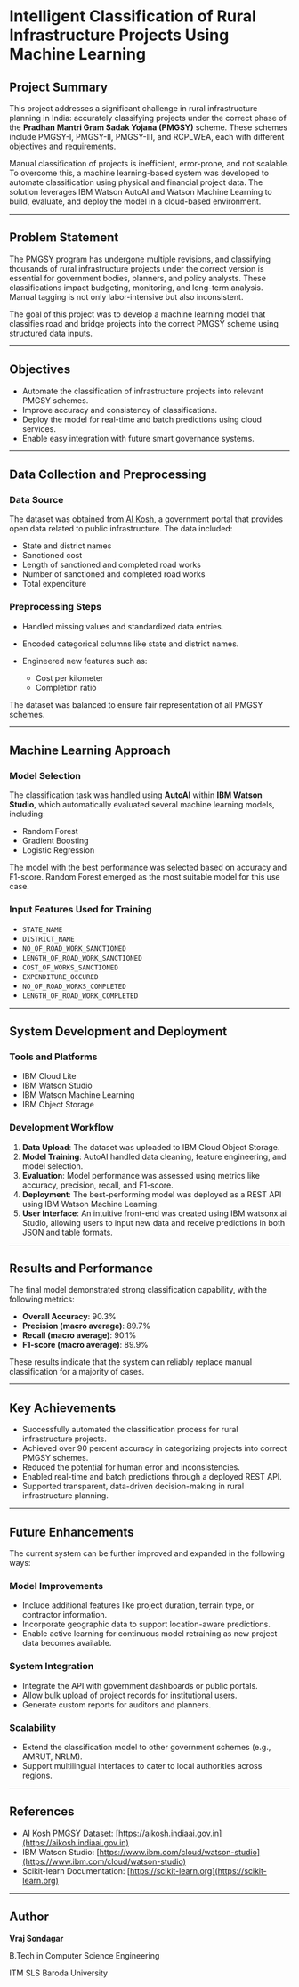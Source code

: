 
# Intelligent Classification of Rural Infrastructure Projects Using Machine Learning

## Project Summary

This project addresses a significant challenge in rural infrastructure planning in India: accurately classifying projects under the correct phase of the **Pradhan Mantri Gram Sadak Yojana (PMGSY)** scheme. These schemes include PMGSY-I, PMGSY-II, PMGSY-III, and RCPLWEA, each with different objectives and requirements.

Manual classification of projects is inefficient, error-prone, and not scalable. To overcome this, a machine learning-based system was developed to automate classification using physical and financial project data. The solution leverages IBM Watson AutoAI and Watson Machine Learning to build, evaluate, and deploy the model in a cloud-based environment.

---

## Problem Statement

The PMGSY program has undergone multiple revisions, and classifying thousands of rural infrastructure projects under the correct version is essential for government bodies, planners, and policy analysts. These classifications impact budgeting, monitoring, and long-term analysis. Manual tagging is not only labor-intensive but also inconsistent.

The goal of this project was to develop a machine learning model that classifies road and bridge projects into the correct PMGSY scheme using structured data inputs.

---

## Objectives

* Automate the classification of infrastructure projects into relevant PMGSY schemes.
* Improve accuracy and consistency of classifications.
* Deploy the model for real-time and batch predictions using cloud services.
* Enable easy integration with future smart governance systems.

---

## Data Collection and Preprocessing

### Data Source

The dataset was obtained from [AI Kosh](https://aikosh.indiaai.gov.in), a government portal that provides open data related to public infrastructure. The data included:

* State and district names
* Sanctioned cost
* Length of sanctioned and completed road works
* Number of sanctioned and completed road works
* Total expenditure

### Preprocessing Steps

* Handled missing values and standardized data entries.
* Encoded categorical columns like state and district names.
* Engineered new features such as:

  * Cost per kilometer
  * Completion ratio

The dataset was balanced to ensure fair representation of all PMGSY schemes.

---

## Machine Learning Approach

### Model Selection

The classification task was handled using **AutoAI** within **IBM Watson Studio**, which automatically evaluated several machine learning models, including:

* Random Forest
* Gradient Boosting
* Logistic Regression

The model with the best performance was selected based on accuracy and F1-score. Random Forest emerged as the most suitable model for this use case.

### Input Features Used for Training

* `STATE_NAME`
* `DISTRICT_NAME`
* `NO_OF_ROAD_WORK_SANCTIONED`
* `LENGTH_OF_ROAD_WORK_SANCTIONED`
* `COST_OF_WORKS_SANCTIONED`
* `EXPENDITURE_OCCURED`
* `NO_OF_ROAD_WORKS_COMPLETED`
* `LENGTH_OF_ROAD_WORK_COMPLETED`

---

## System Development and Deployment

### Tools and Platforms

* IBM Cloud Lite
* IBM Watson Studio
* IBM Watson Machine Learning
* IBM Object Storage

### Development Workflow

1. **Data Upload**: The dataset was uploaded to IBM Cloud Object Storage.
2. **Model Training**: AutoAI handled data cleaning, feature engineering, and model selection.
3. **Evaluation**: Model performance was assessed using metrics like accuracy, precision, recall, and F1-score.
4. **Deployment**: The best-performing model was deployed as a REST API using IBM Watson Machine Learning.
5. **User Interface**: An intuitive front-end was created using IBM watsonx.ai Studio, allowing users to input new data and receive predictions in both JSON and table formats.

---

## Results and Performance

The final model demonstrated strong classification capability, with the following metrics:

* **Overall Accuracy**: 90.3%
* **Precision (macro average)**: 89.7%
* **Recall (macro average)**: 90.1%
* **F1-score (macro average)**: 89.9%

These results indicate that the system can reliably replace manual classification for a majority of cases.

---

## Key Achievements

* Successfully automated the classification process for rural infrastructure projects.
* Achieved over 90 percent accuracy in categorizing projects into correct PMGSY schemes.
* Reduced the potential for human error and inconsistencies.
* Enabled real-time and batch predictions through a deployed REST API.
* Supported transparent, data-driven decision-making in rural infrastructure planning.

---

## Future Enhancements

The current system can be further improved and expanded in the following ways:

### Model Improvements

* Include additional features like project duration, terrain type, or contractor information.
* Incorporate geographic data to support location-aware predictions.
* Enable active learning for continuous model retraining as new project data becomes available.

### System Integration

* Integrate the API with government dashboards or public portals.
* Allow bulk upload of project records for institutional users.
* Generate custom reports for auditors and planners.

### Scalability

* Extend the classification model to other government schemes (e.g., AMRUT, NRLM).
* Support multilingual interfaces to cater to local authorities across regions.

---

## References

* AI Kosh PMGSY Dataset: [https://aikosh.indiaai.gov.in](https://aikosh.indiaai.gov.in)
* IBM Watson Studio: [https://www.ibm.com/cloud/watson-studio](https://www.ibm.com/cloud/watson-studio)
* Scikit-learn Documentation: [https://scikit-learn.org](https://scikit-learn.org)

---

## Author

**Vraj Sondagar**

B.Tech in Computer Science Engineering

ITM SLS Baroda University


